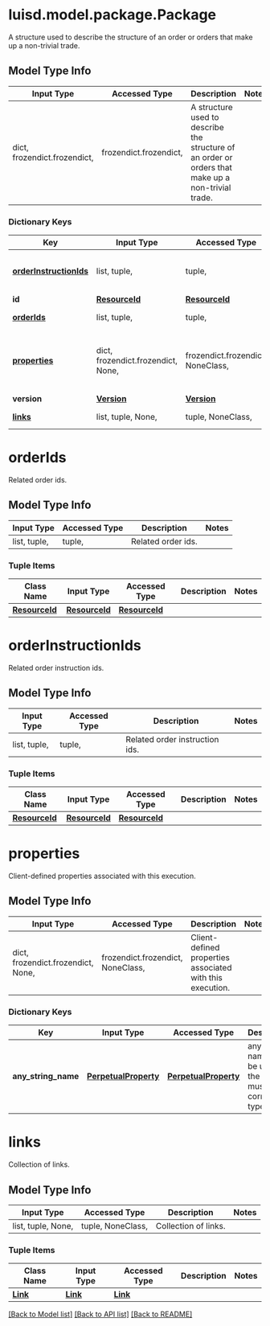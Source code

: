 # luisd.model.package.Package

A structure used to describe the structure of an order or orders that make up a non-trivial trade.

## Model Type Info
Input Type | Accessed Type | Description | Notes
------------ | ------------- | ------------- | -------------
dict, frozendict.frozendict,  | frozendict.frozendict,  | A structure used to describe the structure of an order or orders that make up a non-trivial trade. | 

### Dictionary Keys
Key | Input Type | Accessed Type | Description | Notes
------------ | ------------- | ------------- | ------------- | -------------
**[orderInstructionIds](#orderInstructionIds)** | list, tuple,  | tuple,  | Related order instruction ids. | 
**id** | [**ResourceId**](ResourceId.md) | [**ResourceId**](ResourceId.md) |  | 
**[orderIds](#orderIds)** | list, tuple,  | tuple,  | Related order ids. | 
**[properties](#properties)** | dict, frozendict.frozendict, None,  | frozendict.frozendict, NoneClass,  | Client-defined properties associated with this execution. | [optional] 
**version** | [**Version**](Version.md) | [**Version**](Version.md) |  | [optional] 
**[links](#links)** | list, tuple, None,  | tuple, NoneClass,  | Collection of links. | [optional] 

# orderIds

Related order ids.

## Model Type Info
Input Type | Accessed Type | Description | Notes
------------ | ------------- | ------------- | -------------
list, tuple,  | tuple,  | Related order ids. | 

### Tuple Items
Class Name | Input Type | Accessed Type | Description | Notes
------------- | ------------- | ------------- | ------------- | -------------
[**ResourceId**](ResourceId.md) | [**ResourceId**](ResourceId.md) | [**ResourceId**](ResourceId.md) |  | 

# orderInstructionIds

Related order instruction ids.

## Model Type Info
Input Type | Accessed Type | Description | Notes
------------ | ------------- | ------------- | -------------
list, tuple,  | tuple,  | Related order instruction ids. | 

### Tuple Items
Class Name | Input Type | Accessed Type | Description | Notes
------------- | ------------- | ------------- | ------------- | -------------
[**ResourceId**](ResourceId.md) | [**ResourceId**](ResourceId.md) | [**ResourceId**](ResourceId.md) |  | 

# properties

Client-defined properties associated with this execution.

## Model Type Info
Input Type | Accessed Type | Description | Notes
------------ | ------------- | ------------- | -------------
dict, frozendict.frozendict, None,  | frozendict.frozendict, NoneClass,  | Client-defined properties associated with this execution. | 

### Dictionary Keys
Key | Input Type | Accessed Type | Description | Notes
------------ | ------------- | ------------- | ------------- | -------------
**any_string_name** | [**PerpetualProperty**](PerpetualProperty.md) | [**PerpetualProperty**](PerpetualProperty.md) | any string name can be used but the value must be the correct type | [optional] 

# links

Collection of links.

## Model Type Info
Input Type | Accessed Type | Description | Notes
------------ | ------------- | ------------- | -------------
list, tuple, None,  | tuple, NoneClass,  | Collection of links. | 

### Tuple Items
Class Name | Input Type | Accessed Type | Description | Notes
------------- | ------------- | ------------- | ------------- | -------------
[**Link**](Link.md) | [**Link**](Link.md) | [**Link**](Link.md) |  | 

[[Back to Model list]](../../README.md#documentation-for-models) [[Back to API list]](../../README.md#documentation-for-api-endpoints) [[Back to README]](../../README.md)

